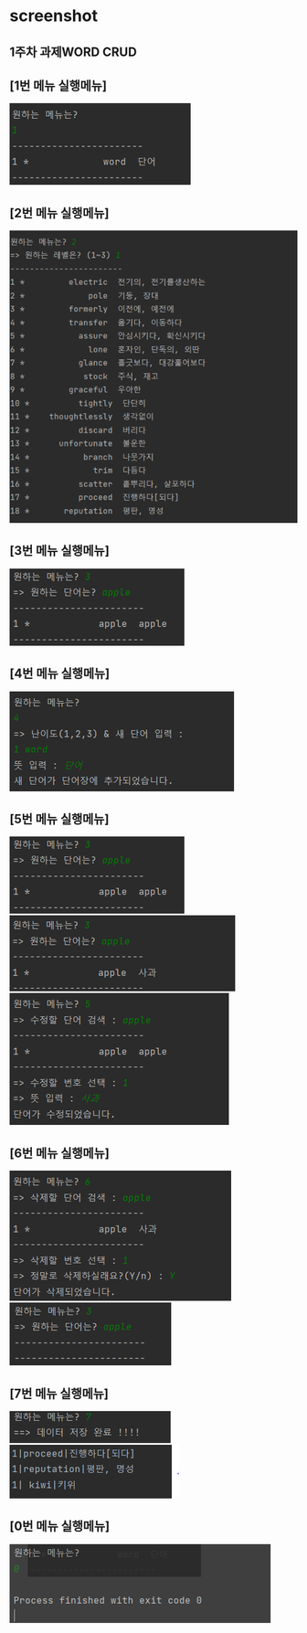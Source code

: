 # screenshot
## 1주차 과제WORD CRUD

## [1번 메뉴 실행메뉴]
<img src = 'https://github.com/hankukinindaecodingmotha/Project_1/blob/master/screenshot/1.%20%EB%A9%94%EB%89%B4.PNG?raw=true'>

## [2번 메뉴 실행메뉴]
<img src = 'https://github.com/hankukinindaecodingmotha/Project_1/blob/master/screenshot/2%EB%B2%88%20%EA%B2%B0%EA%B3%BC.PNG?raw=true'>

## [3번 메뉴 실행메뉴]
<img src = 'https://github.com/hankukinindaecodingmotha/Project_1/blob/master/screenshot/%EB%A9%94%EB%89%B43.PNG?raw=true'>

## [4번 메뉴 실행메뉴]
<img src = 'https://github.com/hankukinindaecodingmotha/Project_1/blob/master/screenshot/4.%20%EB%A9%94%EB%89%B4.PNG?raw=true'>

## [5번 메뉴 실행메뉴]
<img src = 'https://github.com/hankukinindaecodingmotha/Project_1/blob/master/screenshot/%EB%A9%94%EB%89%B43.PNG?raw=true'>
<img src = 'https://github.com/hankukinindaecodingmotha/Project_1/blob/master/screenshot/5-1%EB%A9%94%EB%89%B4.PNG?raw=true'>
<img src = 'https://github.com/hankukinindaecodingmotha/Project_1/blob/master/screenshot/5-2%EB%A9%94%EB%89%B4.PNG?raw=true'>

## [6번 메뉴 실행메뉴]
<img src = 'https://github.com/hankukinindaecodingmotha/Project_1/blob/master/screenshot/6-1%EB%A9%94%EB%89%B4.PNG?raw=true'>
<img src = 'https://github.com/hankukinindaecodingmotha/Project_1/blob/master/screenshot/6-2%EB%A9%94%EB%89%B4.PNG?raw=true'>

## [7번 메뉴 실행메뉴]
<img src = 'https://github.com/hankukinindaecodingmotha/Project_1/blob/master/screenshot/7-1%20%EB%A9%94%EB%89%B4.PNG?raw=true'>
<img src = 'https://github.com/hankukinindaecodingmotha/Project_1/blob/master/screenshot/7-2%EB%A9%94%EB%89%B4.PNG?raw=true'>

## [0번 메뉴 실행메뉴]
<img src = 'https://github.com/hankukinindaecodingmotha/Project_1/blob/master/screenshot/0.%20%EB%A9%94%EB%89%B4.PNG?raw=true'>
